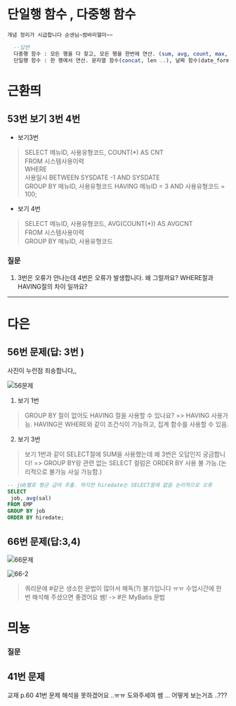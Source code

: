 # 단일행 함수 , 다중행 함수
```
개념 정리가 시급합니다 순샌님~썸바리헬미~~
```
```sql
  --답변
  다중행 함수 : 모든 행을 다 찾고, 모든 행을 한번에 연산. (sum, avg, count, max, min)
  단일행 함수 : 한 행에서 연산. 문자열 함수(concat, len ..), 날짜 함수(date_format) 
```

# 근환띄 
## 53번 보기 3번 4번

- 보기3번 
> SELECT 메뉴ID, 사용유형코드, COUNT(*) AS CNT          
FROM 시스템사용이력     
WHERE   
사용일시 BETWEEN SYSDATE -1 AND SYSDATE  
GROUP BY 메뉴ID, 사용유형코드
HAVING 메뉴ID = 3 AND 사용유형코드 = 100;

- 보기 4번
> SELECT 메뉴ID, 사용유형코드, AVG(COUNT(*)) AS AVGCNT          
FROM 시스템사용이력     
GROUP BY 메뉴ID, 사용유형코드

### 질문 
1. 3번은 오류가 안나는데 4번은 오류가 발생합니다. 왜 그럴까요? WHERE절과 HAVING절의 차이 일까요?

---
# 다은
## 56번 문제(답: 3번 ) 
사진이 누런점 죄송합니다,,

![56문제](https://user-images.githubusercontent.com/96815399/154842184-46df35d2-13dd-4c48-ad5f-51809a3bac5a.jpg)


1. 보기 1번 
> GROUP BY 절이 없어도 HAVING 절을 사용할 수 있나요?
=> HAVING 사용가능. HAVING은 WHERE와 같이 조건식이 가능하고, 집계 함수를 사용할 수 있음.

2. 보기 3번
> 보기 1번과 같이 SELECT절에 SUM을 사용했는데 왜 3번은 오답인지 궁금합니다!
=> GROUP BY랑 관련 없는 SELECT 컬럼은 ORDER BY 사용 불 가능.(논리적으로 불가능 사실 가능함.)
```sql
-- job별로 평균 급여 추출. 하지만 hiredate는 SELECT절에 없음 논리적으로 오류
SELECT
 job, avg(sal)
FROM EMP
GROUP BY job
ORDER BY hiredate;
```

## 66번 문제(답:3,4)


![66문제](https://user-images.githubusercontent.com/96815399/154842260-47321000-1c42-4246-9a85-7effa628c027.jpg)


![66-2](https://user-images.githubusercontent.com/96815399/154842269-266dd7f4-ae63-405d-aab1-05a4ac32f0d0.jpg)


> 쿼리문에 #같은 생소한 문법이 많아서 해독(?) 불가입니다 ㅠㅠ
수업시간에 한 번 해석해 주셨으면 좋겠어요 쌤!
-> #은 MyBatis 문법

# 믜뇽
### 질문
## 41번 문제
교재 p.60 41번 문제 해석을 못하겠어요 ..ㅠㅠ 도와주세여 쌤 ... 어떻게 보는거죠 ..???



  
